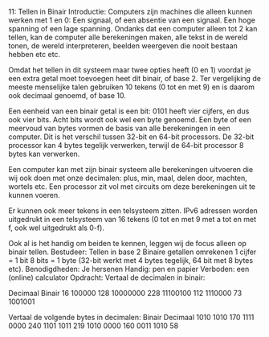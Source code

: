 11: Tellen in Binair
Introductie:
Computers zijn machines die alleen kunnen werken met 1 en 0: Een signaal, of een absentie van een signaal. Een hoge spanning of een lage spanning. Ondanks dat een computer alleen tot 2 kan tellen, kan de computer alle berekeningen maken, alle tekst in de wereld tonen, de wereld interpreteren, beelden weergeven die nooit bestaan hebben etc etc.

Omdat het tellen in dit systeem maar twee opties heeft (0 en 1) voordat je een extra getal moet toevoegen heet dit binair, of base 2. Ter vergelijking de meeste menselijke talen gebruiken 10 tekens (0 tot en met 9) en is daarom ook decimaal genoemd, of base 10. 

Een eenheid van een binair getal is een bit: 0101 heeft vier cijfers, en dus ook vier bits. Acht bits wordt ook wel een byte genoemd. Een byte of een meervoud van bytes vormen de basis van alle berekeningen in een computer. Dit is het verschil tussen 32-bit en 64-bit processors. De 32-bit processor kan 4 bytes tegelijk verwerken, terwijl de 64-bit processor 8 bytes kan verwerken. 

Een computer kan met zijn binair systeem alle berekeningen uitvoeren die wij ook doen met onze decimalen: plus, min, maal, delen door, machten, wortels etc. Een processor zit vol met circuits om deze berekeningen uit te kunnen voeren.

Er kunnen ook meer tekens in een telsysteem zitten. IPv6 adressen worden uitgedrukt in een telsysteem van 16 tekens (0 tot en met 9 met a tot en met f, ook wel uitgedrukt als 0-f). 

Ook al is het handig om beiden te kennen, leggen wij de focus alleen op binair tellen. 
Bestudeer:
Tellen in base 2
Binaire getallen omrekenen
1 cijfer = 1 bit
8 bits = 1 byte (32-bit werkt met 4 bytes tegelijk, 64 bit met 8 bytes etc).
Benodigdheden:
Je hersenen
Handig: pen en papier
Verboden: een (online) calculator
Opdracht:
Vertaal de decimalen in binair:

Decimaal
Binair
16
100000
128
10000000
228
11100100
112
1110000
73
1001001


Vertaal de volgende bytes in decimalen:
Binair
Decimaal
1010 1010
170
1111 0000
240
1101 1011
219
1010 0000
160
0011 1010
58

